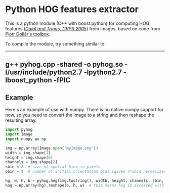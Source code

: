 # Python HOG features extractor

This is a python module (C++ with boost.python) for computing HOG features (*[Dalal and Triggs, CVPR 2005](http://lear.inrialpes.fr/people/triggs/pubs/Dalal-cvpr05.pdf)*) from images, based on code from [Piotr Dollár's toolbox](http://vision.ucsd.edu/~pdollar/toolbox/doc/index.html).

To compile the module, try something similar to:

---
g++ pyhog.cpp -shared -o pyhog.so -I/usr/include/python2.7 -lpython2.7 -lboost_python -fPIC
---

## Example

Here's an example of use with numpy. There is no native numpy support for now, so you need to convert the image to a string and then reshape the resulting array.

```python
import pyhog
import Image
import numpy as np

img = np.array(Image.open('myImage.png'))
width = img.shape[1]
height = img.shape[0]
channels = img.shape[2]
sbin = 8  # size of spatial bins in pixels
obin = 9  # number of initial orientation bins (gives 4*obin normalized bins)

hg, w, h, b = pyhog.hog(img.tostring(), width, height, channels, sbin, obin)
hog = np.array(hg).reshape(b, h, w)  # this means hog is accessed with hog[bin,y,x]
```
